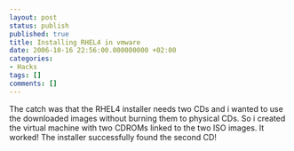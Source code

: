 ```yaml
---
layout: post
status: publish
published: true
title: Installing RHEL4 in vmware
date: 2006-10-16 22:56:00.000000000 +02:00
categories:
- Hacks
tags: []
comments: []
---
```

The catch was that the RHEL4 installer needs two CDs and i wanted to use the downloaded images without burning them to physical CDs. So i created the virtual machine with two CDROMs linked to the two ISO images. It worked! The installer successfully found the second CD!
